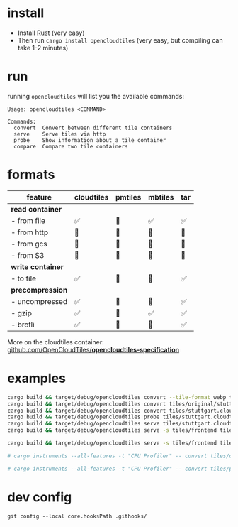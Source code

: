 
# install

- Install [Rust](https://doc.rust-lang.org/cargo/getting-started/installation.html) (very easy)
- Then run `cargo install opencloudtiles` (very easy, but compiling can take 1-2 minutes)

# run

running `opencloudtiles` will list you the available commands:
```
Usage: opencloudtiles <COMMAND>

Commands:
  convert  Convert between different tile containers
  serve    Serve tiles via http
  probe    Show information about a tile container
  compare  Compare two tile containers
```

# formats

| feature             | cloudtiles | pmtiles | mbtiles | tar |
|---------------------|------------|---------|---------|-----|
| **read container**  |            |         |         |     |
| - from file         | ✅          | 🚧      | ✅       | ✅   |
| - from http         | 🚧         | 🚧      | 🚫      | 🚫  |
| - from gcs          | 🚧         | 🚧      | 🚫      | 🚫  |
| - from S3           | 🚧         | 🚧      | 🚫      | 🚫  |
| **write container** |            |         |         |     |
| - to file           | ✅          | 🚧      | 🚧      | ✅   |
| **precompression**  |            |         |         |     |
| - uncompressed      | ✅          | 🚧      | 🚫      | ✅   |
| - gzip              | ✅          | 🚧      | ✅       | ✅   |
| - brotli            | ✅          | 🚧      | 🚫      | ✅   |

More on the cloudtiles container: [github.com/OpenCloudTiles/**opencloudtiles-specification**](https://github.com/OpenCloudTiles/opencloudtiles-specification)

# examples

```bash
cargo build && target/debug/opencloudtiles convert --tile-format webp tiles/original/hitzekarte.tar tiles/hitzekarte.tar
cargo build && target/debug/opencloudtiles convert tiles/original/stuttgart.mbtiles tiles/stuttgart.cloudtiles
cargo build && target/debug/opencloudtiles convert tiles/stuttgart.cloudtiles tiles/stuttgart.tar
cargo build && target/debug/opencloudtiles probe tiles/stuttgart.cloudtiles
cargo build && target/debug/opencloudtiles serve tiles/stuttgart.cloudtiles
cargo build && target/debug/opencloudtiles serve -s tiles/frontend tiles/stuttgart.cloudtiles

cargo build && target/debug/opencloudtiles serve -s tiles/frontend tiles/original/europe.mbtiles

# cargo instruments --all-features -t "CPU Profiler" -- convert tiles/original/philippines.mbtiles tiles/philippines.cloudtiles

# cargo instruments --all-features -t "CPU Profiler" -- convert tiles/philippines.mbtiles tiles/philippines.cloudtiles
```

# dev config

```
git config --local core.hooksPath .githooks/
```

